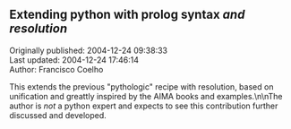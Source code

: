 ## Extending python with prolog syntax *and resolution*  
Originally published: 2004-12-24 09:38:33  
Last updated: 2004-12-24 17:46:14  
Author: Francisco Coelho  
  
This extends the previous "pythologic" recipe with resolution, based on unification and greattly inspired by the AIMA books and examples.\n\nThe author is *not* a python expert and expects to see this contribution further discussed and developed.